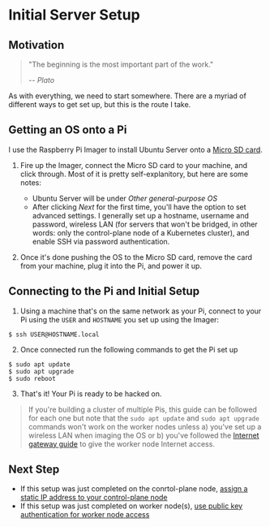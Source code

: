 # Initial Server Setup

## Motivation

> "The beginning is the most important part of the work."
>
> -- <cite>Plato</cite>

As with everything, we need to start somewhere. There are a myriad of different ways to get set up, but this is the route I take.

## Getting an OS onto a Pi

I use the Raspberry Pi Imager to install Ubuntu Server onto a [Micro SD card](https://www.amazon.com/s?k=micro+sd+card).

1. Fire up the Imager, connect the Micro SD card to your machine, and click through. Most of it is pretty self-explanitory, but here are some notes:

    - Ubuntu Server will be under *Other general-purpose OS*
    - After clicking *Next* for the first time, you'll have the option to set advanced settings. I generally set up a hostname, username and password, wireless LAN (for servers that won't be bridged, in other words: only the control-plane node of a Kubernetes cluster), and enable SSH via password authentication.
2. Once it's done pushing the OS to the Micro SD card, remove the card from your machine, plug it into the Pi, and power it up.

## Connecting to the Pi and Initial Setup

1. Using a machine that's on the same network as your Pi, connect to your Pi using the `USER` and `HOSTNAME` you set up using the Imager:
  ```
  $ ssh USER@HOSTNAME.local
  ```
2. Once connected run the following commands to get the Pi set up
  ```
  $ sudo apt update
  $ sudo apt upgrade
  $ sudo reboot
  ```
3. That's it! Your Pi is ready to be hacked on.

> If you're building a cluster of multiple Pis, this guide can be followed for each one but note that the `sudo apt update` and `sudo apt upgrade` commands won't work on the worker nodes unless a) you've set up a wireless LAN when imaging the OS or b) you've followed the [Internet gateway guide](./internet-gateway.md) to give the worker node Internet access.

## Next Step

- If this setup was just completed on the conrtol-plane node, [assign a static IP address to your control-plane node](./static-ip-address.md)
- If this setup was just completed on worker node(s), [use public key authentication for worker node access](./ssh-public-key-authentication.md)
